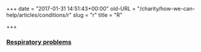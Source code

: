 +++
date = "2017-01-31 14:51:43+00:00"
old-URL = "/charity/how-we-can-help/articles/conditions/r"
slug = "r"
title = "R"

+++

### [Respiratory problems](http://localhost/charity/how-we-can-help/articles/conditions/r/spotlight-on-respiratory-system-by-russell-malcolm/)
